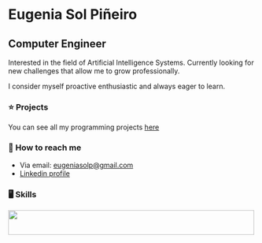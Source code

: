 # Eugenia Sol Piñeiro
## Computer Engineer 

Interested in the field of Artificial Intelligence Systems. Currently looking for new challenges that allow me to grow professionally. 

I consider myself proactive enthusiastic and always eager to learn.

### ⭐ Projects 
You can see all my programming projects [here](https://eugepineiro.github.io/)

### 💬 How to reach me 
- Via email: eugeniasolp@gmail.com
- [Linkedin profile](https://www.linkedin.com/in/eugenia-pi%C3%B1eiro/)


### 🖥️ Skills
<p >
  <a>
    <img width="500" height="50" src="https://skillicons.dev/icons?i=python,java,c,cs,docker,unity,html,css,js,angular,postgres,aws,git" />
  </a>
</p>
